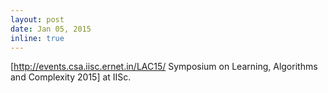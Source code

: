 ```yaml
---
layout: post
date: Jan 05, 2015
inline: true
---
```


[http://events.csa.iisc.ernet.in/LAC15/ Symposium on Learning, Algorithms and Complexity 2015] at IISc.
